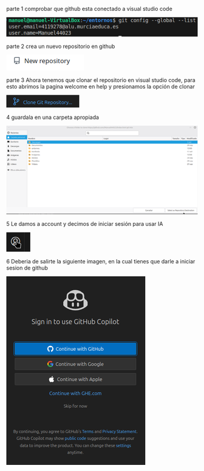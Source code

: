 parte 1 comprobar que github esta conectado a visual studio code

![alt text](<Captura de pantalla_2025-10-27_13-54-50.png>)

parte 2 crea un nuevo repositorio en github

![a](<Captura de pantalla_2025-10-26_19-33-19.png>)

parte 3 Ahora tenemos que clonar el repositorio en visual studio code, para esto abrimos la pagina welcome en help y presionamos la opción de clonar

![alt text](<Captura de pantalla_2025-10-27_13-58-35.png>)


4 guardala en una carpeta apropiada

![alt text](<Captura de pantalla_2025-10-27_14-12-08.png>)

5 Le damos a account y decimos de iniciar sesión para usar IA

![Imagen5](<Captura de pantalla_2025-10-27_14-21-50.png>)

6 Deberia de salirte la siguiente imagen, en la cual tienes que darle a iniciar sesion de github

![](<Captura de pantalla_2025-10-27_14-27-23.png>)


